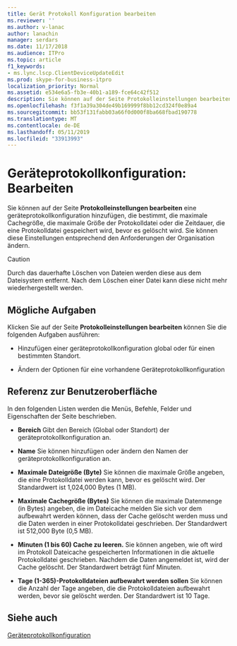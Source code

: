 ```yaml
---
title: Gerät Protokoll Konfiguration bearbeiten
ms.reviewer: ''
ms.author: v-lanac
author: lanachin
manager: serdars
ms.date: 11/17/2018
ms.audience: ITPro
ms.topic: article
f1_keywords:
- ms.lync.lscp.ClientDeviceUpdateEdit
ms.prod: skype-for-business-itpro
localization_priority: Normal
ms.assetid: e534e6a5-fb3e-40b1-a189-fce64c42f512
description: Sie können auf der Seite Protokolleinstellungen bearbeiten eine geräteprotokollkonfiguration hinzufügen, die bestimmt, die maximale Cachegröße, die maximale Größe der Protokolldatei oder die Zeitdauer, die eine Protokolldatei gespeichert wird, bevor es gelöscht wird. Sie können diese Einstellungen entsprechend den Anforderungen der Organisation ändern.
ms.openlocfilehash: f3f1a39a304de49b169999f8bb12cd324f0e89a4
ms.sourcegitcommit: bb53f131fabb03a66f0d000f8ba668fbad190778
ms.translationtype: MT
ms.contentlocale: de-DE
ms.lasthandoff: 05/11/2019
ms.locfileid: "33913993"
---
```

# <a name="device-log-configuration-edit"></a>Geräteprotokollkonfiguration: Bearbeiten
 
Sie können auf der Seite **Protokolleinstellungen bearbeiten** eine geräteprotokollkonfiguration hinzufügen, die bestimmt, die maximale Cachegröße, die maximale Größe der Protokolldatei oder die Zeitdauer, die eine Protokolldatei gespeichert wird, bevor es gelöscht wird. Sie können diese Einstellungen entsprechend den Anforderungen der Organisation ändern.
  
> [!CAUTION]
> Durch das dauerhafte Löschen von Dateien werden diese aus dem Dateisystem entfernt. Nach dem Löschen einer Datei kann diese nicht mehr wiederhergestellt werden. 
  
## <a name="tasks-you-can-perform"></a>Mögliche Aufgaben

Klicken Sie auf der Seite **Protokolleinstellungen bearbeiten** können Sie die folgenden Aufgaben ausführen:
  
- Hinzufügen einer geräteprotokollkonfiguration global oder für einen bestimmten Standort.
    
- Ändern der Optionen für eine vorhandene Geräteprotokollkonfiguration
    
## <a name="ui-reference"></a>Referenz zur Benutzeroberfläche

In den folgenden Listen werden die Menüs, Befehle, Felder und Eigenschaften der Seite beschrieben.
  
- **Bereich** Gibt den Bereich (Global oder Standort) der geräteprotokollkonfiguration an.
    
- **Name** Sie können hinzufügen oder ändern den Namen der geräteprotokollkonfiguration an.
    
- **Maximale Dateigröße (Byte)** Sie können die maximale Größe angeben, die eine Protokolldatei werden kann, bevor es gelöscht wird. Der Standardwert ist 1,024,000 Bytes (1 MB).
    
- **Maximale Cachegröße (Bytes)** Sie können die maximale Datenmenge (in Bytes) angeben, die im Dateicache melden Sie sich vor dem aufbewahrt werden können, dass der Cache gelöscht werden muss und die Daten werden in einer Protokolldatei geschrieben. Der Standardwert ist 512,000 Byte (0,5 MB).
    
- **Minuten (1 bis 60) Cache zu leeren.** Sie können angeben, wie oft wird im Protokoll Dateicache gespeicherten Informationen in die aktuelle Protokolldatei geschrieben. Nachdem die Daten angemeldet ist, wird der Cache gelöscht. Der Standardwert beträgt fünf Minuten.
    
- **Tage (1-365)-Protokolldateien aufbewahrt werden sollen** Sie können die Anzahl der Tage angeben, die die Protokolldateien aufbewahrt werden, bevor sie gelöscht werden. Der Standardwert ist 10 Tage.
    
## <a name="see-also"></a>Siehe auch

[Geräteprotokollkonfiguration](device-log-configuration.md)
